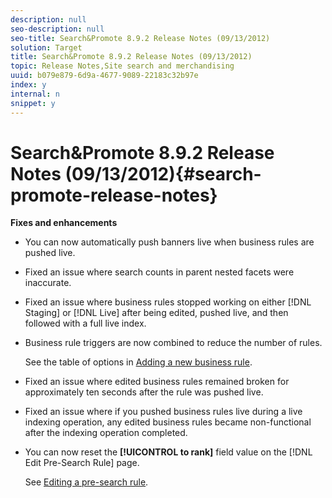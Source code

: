 ```yaml
---
description: null
seo-description: null
seo-title: Search&Promote 8.9.2 Release Notes (09/13/2012)
solution: Target
title: Search&Promote 8.9.2 Release Notes (09/13/2012)
topic: Release Notes,Site search and merchandising
uuid: b079e879-6d9a-4677-9089-22183c32b97e
index: y
internal: n
snippet: y
---
```


# Search&Promote 8.9.2 Release Notes (09/13/2012){#search-promote-release-notes}

 **Fixes and enhancements**

* You can now automatically push banners live when business rules are pushed live. 
* Fixed an issue where search counts in parent nested facets were inaccurate. 
* Fixed an issue where business rules stopped working on either [!DNL Staging] or [!DNL Live] after being edited, pushed live, and then followed with a full live index. 

* Business rule triggers are now combined to reduce the number of rules.

  See the table of options in [Adding a new business rule](../c-about-rules-menu/c-about-business-rules.md#task_BD3B31ED48BB4B1B8F1DCD3BFA2528E7). 
* Fixed an issue where edited business rules remained broken for approximately ten seconds after the rule was pushed live. 
* Fixed an issue where if you pushed business rules live during a live indexing operation, any edited business rules became non-functional after the indexing operation completed. 
* You can now reset the **[!UICONTROL to rank]** field value on the [!DNL Edit Pre-Search Rule] page.

  See [Editing a pre-search rule](../c-about-rules-menu/c-about-pre-search-rules.md#task_25F77050C5DA42B29DFD1C9718FB8C64).

